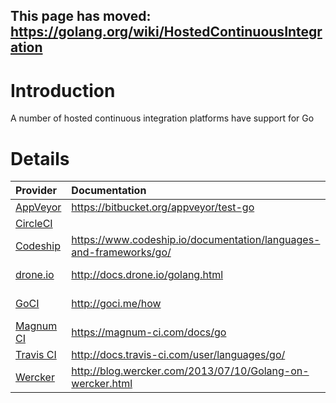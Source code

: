 ## This page has moved: https://golang.org/wiki/HostedContinuousIntegration ##
# Introduction #

A number of hosted continuous integration platforms have support for Go


# Details #

| Provider | Documentation | Notes |
|:---------|:--------------|:------|
| [AppVeyor](http://www.appveyor.com/) | https://bitbucket.org/appveyor/test-go | Windows |
| [CircleCI](https://circleci.com/) |  |  |
| [Codeship](http://codeship.io) | https://www.codeship.io/documentation/languages-and-frameworks/go/ |  |
| [drone.io](http://drone.io/) | http://docs.drone.io/golang.html | open-source version: https://github.com/drone/drone |
| [GoCI](http://goci.me/) | http://goci.me/how | source code: https://github.com/zeebo/goci |
| [Magnum CI](https://magnum-ci.com/) | https://magnum-ci.com/docs/go |  |
| [Travis CI](http://travis-ci.org) | http://docs.travis-ci.com/user/languages/go/ |  |
| [Wercker](http://wercker.com/) | http://blog.wercker.com/2013/07/10/Golang-on-wercker.html |  |